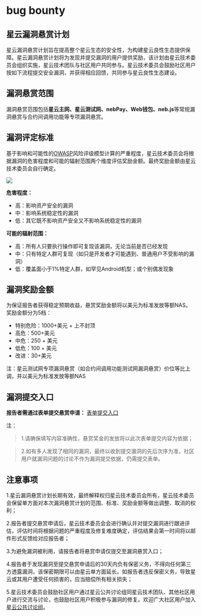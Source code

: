 # bug bounty
## 星云漏洞悬赏计划
星云漏洞悬赏计划旨在提高整个星云生态的安全性，为构建星云良性生态提供保障。星云漏洞悬赏计划将为发现并提交漏洞的用户提供奖励，该计划由星云技术委员会组织实施，星云技术团队与社区用户共同参与。星云技术委员会鼓励社区用户按如下流程提交安全漏洞，并获得相应回馈，共同参与星云良性生态建设。

## 漏洞悬赏范围
漏洞悬赏范围包括**星云主网、星云测试网、nebPay、Web钱包、neb.js**等常规漏洞悬赏与合约间调用功能等专项漏洞悬赏。

## 漏洞评定标准
基于影响和可能性的[OWASP](https://www.owasp.org/index.php/OWASP_Risk_Rating_Methodology)风险评级模型计算的严重程度，星云技术委员会将根据漏洞的危害程度和可能的辐射范围两个维度评估奖励金额。最终奖励金额由星云技术委员会自行确定。

![](https://blog.nebulas.io/wp-content/uploads/2018/11/%E5%AE%89%E5%85%A8%E7%AD%89%E7%BA%A7.png)

**危害程度：**
- 高：影响资产安全的漏洞
- 中：影响系统稳定性的漏洞
- 低：其它既不影响资产安全又不影响系统稳定性的漏洞

**可能的辐射范围：**
- 高：所有人只要执行操作即可复现该漏洞，无论当前是否已经发现
- 中：只有特定人群可复现（如只是开发者才可能遇到、普通用户不受影响的漏洞）
- 低：覆盖面小于1%特定人群，如罕见Android机型；或个别偶发现象

## 漏洞奖励金额
为保证报告者获得稳定预期收益，悬赏奖励金额将以美元为标准发放等额NAS。
奖励金额分为5档：
- 特别危险：1000+美元 +  上不封顶
- 高危：500+美元 
- 中危：250 + 美元
- 低危：100 + 美元
- 改进：30+美元 

注：星云测试网专项漏洞悬赏（如合约间调用功能测试网漏洞悬赏）价位等比上调，并以美元为标准发放等额NAS

## 漏洞提交入口
**报告者需通过表单提交悬赏申请：**
[表单提交入口](https://goo.gl/forms/5ysl61Mjpn6yDEuN2)

注：
> 1.请确保填写内容准确性，悬赏奖金的发放将以此次表单提交内容为依据；

> 2.如有多人发现了相同的漏洞，最终以收到提交漏洞的先后次序为准，社区用户就漏洞问题的讨论不作为漏洞提交依据，仍需提交表单。

## 注意事项
1.星云漏洞悬赏计划长期有效，最终解释权归星云技术委员会所有，星云技术委员会保留单方面对本次漏洞悬赏计划的范围、标准、奖励金额等做出调整、取消的权利；

2.报告者提交悬赏申请后，星云技术委员会会进行确认并对提交漏洞进行跟进评估，评估时间将根据问题的严重程度及修复难度确定，评估结果会第一时间将以邮件形式反馈给对应报告者；

3.为避免漏洞被利用，请报告者将悬赏申请仅提交至漏洞悬赏入口；

4.报告者于发现漏洞至提交悬赏申请后的30天内负有保密义务，不得向任何第三方透露漏洞，该保密期限可以由星云单方面延长。如报告者违反保密义务，导致星云或其用户遭受任何损害的，应当赔偿所有相关损失；

5.星云技术委员会鼓励社区用户通过星云公共讨论组同星云技术团队、其他社区用户进行交流与讨论，也鼓励社区用户积极参与漏洞的修复。欢迎广大社区用户加入[星云公共讨论组](https://lists.nebulas.io/cgi-bin/mailman/listinfo)。

